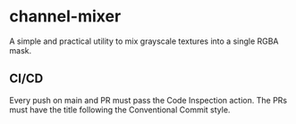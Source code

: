 # channel-mixer
A simple and practical utility to mix grayscale textures into a single RGBA mask.


## CI/CD

Every push on main and PR must pass the Code Inspection action. The PRs must have the title following the Conventional Commit style.

